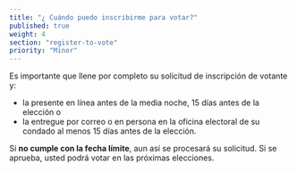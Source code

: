 ```yaml
---
title: "¿ Cuándo puedo inscribirme para votar?"
published: true
weight: 4
section: "register-to-vote"
priority: "Minor"
---
```


Es importante que llene por completo su solicitud de inscripción de votante y:  
- la presente en línea antes de la media noche, 15 días antes de la elección o  
- la entregue por correo o en persona en la oficina electoral de su condado al menos 15 días antes de la elección.  

Si **no cumple con la fecha límite**, aun así se procesará su solicitud.  Si se aprueba, usted podrá votar en las próximas elecciones.
